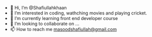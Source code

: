 - 👋 Hi, I’m @Shafiullahkhaan
- 👀 I’m interested in coding, wathching movies and playing cricket.
- 🌱 I’m currently learning front end developer course
- 💞️ I’m looking to collaborate on ...
- 📫 How to reach me masoodshafiullah@gmail.com

<!---
Shafiullahkhaan/Shafiullahkhaan is a ✨ special ✨ repository because its `README.md` (this file) appears on your GitHub profile.
You can click the Preview link to take a look at your changes.
--->
